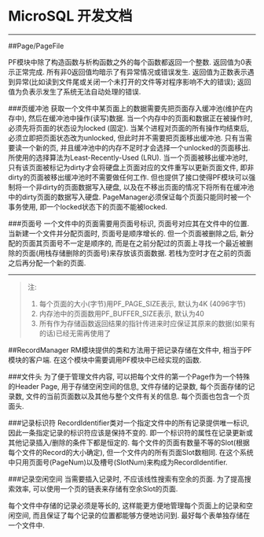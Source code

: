 
# MicroSQL 开发文档

----------------------------

##Page/PageFile

PF模块中除了构造函数与析构函数之外的每个函数都返回一个整数. 返回值为0表示正常完成. 所有非0返回值均暗示了有异常情况或错误发生. 返回值为正数表示遇到异常(比如读到文件尾或关闭一个未打开的文件等对程序影响不大的错误); 返回值为负表示发生了系统无法自动处理的错误.

###页缓冲池
获取一个文件中某页面上的数据需要先把页面存入缓冲池(维护在内存中), 然后在缓冲池中操作(读写)数据. 当一个内存中的页面和数据正在被操作时, 必须先将页面的状态设为locked (固定). 当某个进程对页面的所有操作均结束后, 必须立即把页面状态改为unlocked, 但此时并不需要把页面移出缓冲池. 
只有当需要读一个新的页, 并且缓冲池中的内存不足时才会选择一个unlocked的页面移出. 所使用的选择算法为Least-Recently-Used (LRU). 当一个页面被移出缓冲池时, 只有该页面被标记为dirty才会将硬盘上页面对应的文件重写以更新页面文件, 即非dirty的页面被移出缓冲池时不需要做任何工作. 但也提供了接口使得PF模块可以强制将一个非dirty的页面数据写入硬盘, 以及在不移出页面的情况下将所有在缓冲池中的dirty页面的数据写入硬盘.
PageManager必须保证每个页面只能同时被一个事务使用, 即一个locked状态下的页面不能被locked. 

###页面号
一个文件中的页面需要用页面号标识, 页面号对应其在文件中的位置. 当新建一个文件并分配页面时, 页面号是顺序增长的. 但一个页面被删除之后, 新分配的页面其页面号不一定是顺序的, 而是在之前分配过的页面上寻找一个最近被删除的页面(用栈存储删除的页面号)来存放该页面数据. 若栈为空时才在之前的页面之后再分配一个新的页面. 

------------------------

> 注:
> 1. 每个页面的大小(字节)用PF_PAGE_SIZE表示, 默认为4K (4096字节)
> 2. 内存池中的页面数用PF_BUFFER_SIZE表示, 默认为40
> 3. 所有作为存储函数返回结果的指针传进来时应保证其原来的数据(如果有的话)已经无需再使用了


##RecordManager
RM模块提供的类和方法用于把记录存储在文件中, 相当于PF模块的客户端. 在这个模块中需要调用PF模块中已经实现的函数.

###文件头
为了便于管理文件内容, 可以把每个文件的第一个Page作为一个特殊的Header Page, 用于存储空闲空间的信息, 文件存储的记录数, 每个页面存储的记录数, 文件的当前页面数以及其他与整个文件有关的信息. 每个页面也包含一个页面头.

###记录标识符
RecordIdentifier类对一个指定文件中的所有记录提供唯一标识, 因此一条指定记录的标识符应该是保持不变的. 即一个标识符的属性在记录更新或其他记录插入/删除的条件下都是恒定的. 每个文件的页面有数量不等的Slot(根据每个文件的Record的大小确定), 但一个文件内的所有页面Slot数相同. 在这个系统中只用页面号(PageNum)以及槽号(SlotNum)来构成为RecordIdentifier.

###记录空闲空间
当需要插入记录时, 不应该线性搜索有空余的页面. 为了提高搜索效率, 可以使用一个页的链表来存储有空余Slot的页面.


每个文件中存储的记录必须是等长的, 这样能更方便地管理每个页面上的记录和空闲空间, 而且保证了每个记录的位置都能够方便地访问到. 最好每个表单独存储在一个文件中. 


